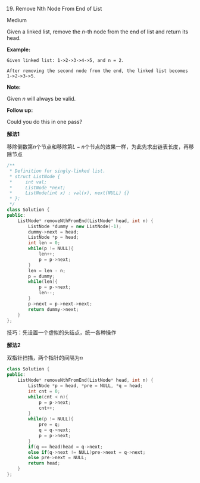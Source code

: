 19. Remove Nth Node From End of List

Medium

Given a linked list, remove the *n*-th node from the end of list and return its head.

**Example:**

```
Given linked list: 1->2->3->4->5, and n = 2.

After removing the second node from the end, the linked list becomes 1->2->3->5.
```

**Note:**

Given *n* will always be valid.

**Follow up:**

Could you do this in one pass?

**解法1**

移除倒数第$n$个节点和移除第$L-n$个节点的效果一样，为此先求出链表长度，再移除节点

```c++
/**
 * Definition for singly-linked list.
 * struct ListNode {
 *     int val;
 *     ListNode *next;
 *     ListNode(int x) : val(x), next(NULL) {}
 * };
 */
class Solution {
public:
    ListNode* removeNthFromEnd(ListNode* head, int n) {
        ListNode *dummy = new ListNode(-1);
        dummy->next = head;
        ListNode *p = head;
        int len = 0;
        while(p != NULL){
            len++;
            p = p->next;
        }
        len = len - n;
        p = dummy;
        while(len){
            p = p->next;
            len--;
        }
        p->next = p->next->next;
        return dummy->next;
    }
};
```

技巧：先设置一个虚拟的头结点，统一各种操作

**解法2**

双指针扫描，两个指针的间隔为$n$

```c++
class Solution {
public:
    ListNode* removeNthFromEnd(ListNode* head, int n) {
        ListNode *p = head, *pre = NULL, *q = head;
        int cnt = 0;
        while(cnt < n){
            p = p->next;
            cnt++;
        }
        while(p != NULL){
            pre = q;
            q = q->next;
            p = p->next;
        }
        if(q == head)head = q->next;
        else if(q->next != NULL)pre->next = q->next;
        else pre->next = NULL;
        return head;
    }
};
```

